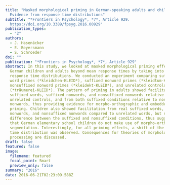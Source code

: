 ```yaml
---
title: "Masked morphological priming in German-speaking adults and children:
  Evidence from response time distributions"
subtitle: "*Frontiers in Psychology*, *7*, Article 929.
  https://doi.org/10.3389/fpsyg.2016.00929"
publication_types:
  - "2"
authors:
  - J. Hasenäcker
  - E. Beyersmann
  - S. Schroeder
doi: ""
publication: "*Frontiers in Psychology*, *7*, Article 929"
abstract: In this study, we looked at masked morphological priming effects in
  German children and adults beyond mean response times by taking into account
  response time distributions. We conducted an experiment comparing suffixed
  word primes (*kleidchen-KLEID*), suffixed nonword primes (*kleidtum-KLEID*),
  nonsuffixed nonword primes (*kleidekt-KLEID*), and unrelated controls
  (*träumerei-KLEID*). The pattern of priming in adults showed facilitation from
  suffixed words, suffixed nonwords, and nonsuffixed nonwords relative to
  unrelated controls, and from both suffixed conditions relative to nonsuffixed
  nonwords, thus providing evidence for morpho-orthographic and embedded stem
  priming. Children also showed facilitation from real suffixed words, suffixed
  nonwords, and nonsuffixed nonwords compared to unrelated words, but no
  difference between the suffixed and nonsuffixed conditions, thus suggesting
  that German elementary school children do not make use of morpho-orthographic
  segmentation. Interestingly, for all priming effects, a shift of the response
  time distribution was observed. Consequences for theories of morphological
  processing are discussed.
draft: false
featured: false
image:
  filename: featured
  focal_point: Smart
  preview_only: false
summary: "2016"
date: 2016-06-21T02:23:09.588Z
---
```

